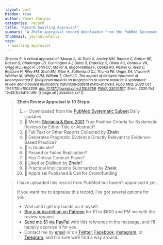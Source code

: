 ```yaml
---
layout: post
hidden: true
author: Pavel Zhelnov
categories: record
title: "Record Awaiting Appraisal"
summary: "A Zheln appraisal record downloaded from the PubMed Systematic Subset daily updates."
thumbnail: journal-whills
tags:
 - awaiting appraisal
---
```


<small id="citation">Zhelnov P. A critical appraisal of _‘Mousa A, Al-Taiar A, Anstey NM, Badaut C, Barber BE, Bassat Q, Challenger JD, Cunnington AJ, Datta D, Drakeley C, Ghani AC, Gordeuk VR, Grigg MJ, Hugo P, John CC, Mayor A, Migot-Nabias F, Opoka RO, Pasvol G, Rees C, Reyburn H, Riley EM, Shah BN, Sitoe A, Sutherland CJ, Thuma PE, Unger SA, Viwami F, Walther M, Whitty CJM, William T, Okell LC. The impact of delayed treatment of uncomplicated P. falciparum malaria on progression to severe malaria: A systematic review and a pooled multicentre individual-patient meta-analysis. PLoS Med. 2020 Oct 19;17(10):e1003359. [doi: 10.1371/journal.pmed.1003359](https://doi.org/10.1371/journal.pmed.1003359). [PMID: 33075101](https://pubmed.gov/33075101)’._ Zheln. 2020 Oct 19;43(1):r8d19. URI: {{ page.url | absolute_url }}.</small>

> **Zheln Review Appraisal in 10 Steps:**
>
> 1. ✅ Downloaded from the [PubMed Systematic Subset](https://github.com/p1m-ortho/qs-global-ortho-search-queries/blob/global-sr-query/README.md) Daily Updates
> 2. 🔄 Meets [Shojania & Bero 2001](https://www.researchgate.net/publication/11820967_Taking_Advantage_of_the_Explosion_of_Systematic_Reviews_An_Efficient_MEDLINE_Search_Strategy) True Positive Criteria for Systematic Reviews by Either Title or Abstract?
> 3. 🔄 Full Text or Other Reports Collected by **Zheln**
> 4. 🔄 Generates Pragmatic Evidence Directly Relevant to Evidence-Based Practice?
> 5. 🔄 Is Duplicate?
> 6. 🔄 Passed or Failed Replication?
> 7. 🔄 Has Critical Conduct Flaws?
> 8. 🔄 Liked or Disliked by **Zheln**?
> 9. 🔄 Practical Implications Summarized by **Zheln**
> 10. 🔄 Appraisal Published & Call for Crowdfunding

> I have uploaded this record from PubMed but haven’t appraised it yet.
>
> If you want me to appraise this record, I’ve got several options for you:
> * Wait until I get my hands on it myself.
> * [Buy a subscription on Patreon](https://patreon.com/zheln) for $1 to $600 and PM me with the review request.
> * [Send me $1 via PayPal](https://paypal.me/pjelnov) with this reference in the message, and I’ll happily appraise it for you.
> * Contact me by [email](mailto:pavel@zheln.com) or on [Twitter](https://twitter.com/drzhelnov), [Facebook](https://facebook.com/drzhelnov), [Instagram](https://instagram.com/igzheln), or [Telegram](https://t.me/drzhelnov), and I’m sure we’ll find a way around.
